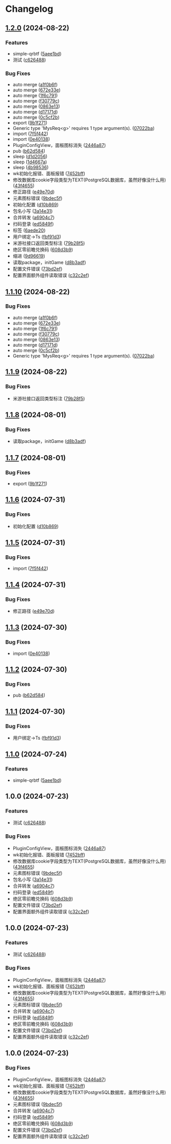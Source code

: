 # Changelog

## [1.2.0](https://github.com/babanbang/karin-plugin-MysTool/compare/v1.1.10...v1.2.0) (2024-08-22)


### Features

* simple-qrbtf ([5aee1bd](https://github.com/babanbang/karin-plugin-MysTool/commit/5aee1bd0a54dfaee8b5bb50792988a267a762a32))
* 测试 ([c626488](https://github.com/babanbang/karin-plugin-MysTool/commit/c6264889d4cc88ebdea3c02ef1bfebff1d823d50))


### Bug Fixes

* auto merge ([a1f0b6f](https://github.com/babanbang/karin-plugin-MysTool/commit/a1f0b6f4b9fe687b3027678b1309d937b785aede))
* auto merge ([672e33e](https://github.com/babanbang/karin-plugin-MysTool/commit/672e33e528292390a44fc4232978b534c2a9498c))
* auto merge ([1f6c791](https://github.com/babanbang/karin-plugin-MysTool/commit/1f6c791d8e108ab3e3beab3201cc99c1903690bf))
* auto merge ([f30779c](https://github.com/babanbang/karin-plugin-MysTool/commit/f30779c219a3f88a93aa5fd06d7e7c7abde66f2d))
* auto merge ([0863e13](https://github.com/babanbang/karin-plugin-MysTool/commit/0863e131fff2f576127f2c2cae1d3814ac5f1cf3))
* auto merge ([d17171d](https://github.com/babanbang/karin-plugin-MysTool/commit/d17171de8668a4eaaec1aef23e36e96c05be8d97))
* auto merge ([0c5cf2b](https://github.com/babanbang/karin-plugin-MysTool/commit/0c5cf2b68e198970d71fb4850a453697079b6880))
* export ([9b1f271](https://github.com/babanbang/karin-plugin-MysTool/commit/9b1f271fccc82d6a63655629ac0fb82aa98ace26))
* Generic type 'MysReq&lt;g&gt;' requires 1 type argument(s). ([07022ba](https://github.com/babanbang/karin-plugin-MysTool/commit/07022baea4532e9c24a817002075ad42e43747d9))
* import ([7f5f442](https://github.com/babanbang/karin-plugin-MysTool/commit/7f5f442eb12de7da87b2c41a67171a8739b06698))
* import ([0e40138](https://github.com/babanbang/karin-plugin-MysTool/commit/0e401389cd652633fdc73c05663f57347f7d1d3f))
* PluginConfigView，面板图标消失 ([2446a87](https://github.com/babanbang/karin-plugin-MysTool/commit/2446a8715ce8f032cb0c44f73d79d77150aa02c1))
* pub ([b62d584](https://github.com/babanbang/karin-plugin-MysTool/commit/b62d58435ce0a6c3bf5e233aa558f6a449be8471))
* sleep ([d1d2056](https://github.com/babanbang/karin-plugin-MysTool/commit/d1d2056d02ab83ab17c96e1d57ad75a416f61e38))
* sleep ([1d4667a](https://github.com/babanbang/karin-plugin-MysTool/commit/1d4667a656efebdd961bd8794148f26b199e1de6))
* sleep ([4b98536](https://github.com/babanbang/karin-plugin-MysTool/commit/4b9853600a0e83d80503b3411e0dcedcdb41366a))
* wk初始化报错、面板报错 ([7452bff](https://github.com/babanbang/karin-plugin-MysTool/commit/7452bffc71143815875bfc7e17cb471184d38689))
* 修改数据库cookie字段类型为TEXT(PostgreSQL数据库，虽然好像没什么用) ([43f4655](https://github.com/babanbang/karin-plugin-MysTool/commit/43f4655b06c5e794caf1b1fbf12ddbad7837e323))
* 修正路径 ([e49e70d](https://github.com/babanbang/karin-plugin-MysTool/commit/e49e70dea754f82b415655d91425a081d11b5a6a))
* 元素图标错误 ([9bdec5f](https://github.com/babanbang/karin-plugin-MysTool/commit/9bdec5f37e0ec48ef87f16ddb07b5ce168d61ba8))
* 初始化配置 ([d10b869](https://github.com/babanbang/karin-plugin-MysTool/commit/d10b8699a0a6dbe004db9f17e33ab4c58e14ecf2))
* 包名小写 ([3a14e31](https://github.com/babanbang/karin-plugin-MysTool/commit/3a14e31a43987b4afc07101a66f82bd7e81629b9))
* 合并转发 ([a6904c7](https://github.com/babanbang/karin-plugin-MysTool/commit/a6904c7f619d63d5d9cd8850351d5baa54cc03d3))
* 扫码登录 ([ed5849f](https://github.com/babanbang/karin-plugin-MysTool/commit/ed5849f847d27f6417b021e101d4b7b702736c4f))
* 标签 ([6aede20](https://github.com/babanbang/karin-plugin-MysTool/commit/6aede20e0f7492c2d1cb595010facc0d272a4eb4))
* 用户绑定→Ts ([fbf91d3](https://github.com/babanbang/karin-plugin-MysTool/commit/fbf91d3832d0b31fcff12f6d3ad8d3895d408b15))
* 米游社接口返回类型标注 ([79b28f5](https://github.com/babanbang/karin-plugin-MysTool/commit/79b28f56201e41d7126147761ba539e49aa22006))
* 绝区零前瞻兑换码 ([608d3b9](https://github.com/babanbang/karin-plugin-MysTool/commit/608d3b975f1c717a42fa59404b1cb83e1d2452a9))
* 缩进 ([9d96619](https://github.com/babanbang/karin-plugin-MysTool/commit/9d966199046af0b569528baebf8c25c9b5a25d60))
* 读取package，initGame ([d8b3adf](https://github.com/babanbang/karin-plugin-MysTool/commit/d8b3adf8383ee521b057325f8ab30c13006620a6))
* 配置文件错误 ([73bd2ef](https://github.com/babanbang/karin-plugin-MysTool/commit/73bd2ef126bf680dd365745e385df608b6db5e2a))
* 配置界面额外组件读取错误 ([c32c2ef](https://github.com/babanbang/karin-plugin-MysTool/commit/c32c2ef5f220ce815bd09ae164b6fbcb0178f9b3))

## [1.1.10](https://github.com/babanbang/karin-plugin-MysTool/compare/v1.1.9...v1.1.10) (2024-08-22)


### Bug Fixes

* auto merge ([a1f0b6f](https://github.com/babanbang/karin-plugin-MysTool/commit/a1f0b6f4b9fe687b3027678b1309d937b785aede))
* auto merge ([672e33e](https://github.com/babanbang/karin-plugin-MysTool/commit/672e33e528292390a44fc4232978b534c2a9498c))
* auto merge ([1f6c791](https://github.com/babanbang/karin-plugin-MysTool/commit/1f6c791d8e108ab3e3beab3201cc99c1903690bf))
* auto merge ([f30779c](https://github.com/babanbang/karin-plugin-MysTool/commit/f30779c219a3f88a93aa5fd06d7e7c7abde66f2d))
* auto merge ([0863e13](https://github.com/babanbang/karin-plugin-MysTool/commit/0863e131fff2f576127f2c2cae1d3814ac5f1cf3))
* auto merge ([d17171d](https://github.com/babanbang/karin-plugin-MysTool/commit/d17171de8668a4eaaec1aef23e36e96c05be8d97))
* auto merge ([0c5cf2b](https://github.com/babanbang/karin-plugin-MysTool/commit/0c5cf2b68e198970d71fb4850a453697079b6880))
* Generic type 'MysReq&lt;g&gt;' requires 1 type argument(s). ([07022ba](https://github.com/babanbang/karin-plugin-MysTool/commit/07022baea4532e9c24a817002075ad42e43747d9))

## [1.1.9](https://github.com/babanbang/karin-plugin-MysTool/compare/v1.1.8...v1.1.9) (2024-08-22)


### Bug Fixes

* 米游社接口返回类型标注 ([79b28f5](https://github.com/babanbang/karin-plugin-MysTool/commit/79b28f56201e41d7126147761ba539e49aa22006))

## [1.1.8](https://github.com/babanbang/karin-plugin-MysTool/compare/v1.1.7...v1.1.8) (2024-08-01)


### Bug Fixes

* 读取package，initGame ([d8b3adf](https://github.com/babanbang/karin-plugin-MysTool/commit/d8b3adf8383ee521b057325f8ab30c13006620a6))

## [1.1.7](https://github.com/babanbang/karin-plugin-MysTool/compare/v1.1.6...v1.1.7) (2024-08-01)


### Bug Fixes

* export ([9b1f271](https://github.com/babanbang/karin-plugin-MysTool/commit/9b1f271fccc82d6a63655629ac0fb82aa98ace26))

## [1.1.6](https://github.com/babanbang/karin-plugin-MysTool/compare/v1.1.5...v1.1.6) (2024-07-31)


### Bug Fixes

* 初始化配置 ([d10b869](https://github.com/babanbang/karin-plugin-MysTool/commit/d10b8699a0a6dbe004db9f17e33ab4c58e14ecf2))

## [1.1.5](https://github.com/babanbang/karin-plugin-MysTool/compare/v1.1.4...v1.1.5) (2024-07-31)


### Bug Fixes

* import ([7f5f442](https://github.com/babanbang/karin-plugin-MysTool/commit/7f5f442eb12de7da87b2c41a67171a8739b06698))

## [1.1.4](https://github.com/babanbang/karin-plugin-MysTool/compare/v1.1.3...v1.1.4) (2024-07-31)


### Bug Fixes

* 修正路径 ([e49e70d](https://github.com/babanbang/karin-plugin-MysTool/commit/e49e70dea754f82b415655d91425a081d11b5a6a))

## [1.1.3](https://github.com/babanbang/karin-plugin-MysTool/compare/v1.1.2...v1.1.3) (2024-07-30)


### Bug Fixes

* import ([0e40138](https://github.com/babanbang/karin-plugin-MysTool/commit/0e401389cd652633fdc73c05663f57347f7d1d3f))

## [1.1.2](https://github.com/babanbang/karin-plugin-MysTool/compare/v1.1.1...v1.1.2) (2024-07-30)


### Bug Fixes

* pub ([b62d584](https://github.com/babanbang/karin-plugin-MysTool/commit/b62d58435ce0a6c3bf5e233aa558f6a449be8471))

## [1.1.1](https://github.com/babanbang/karin-plugin-MysTool/compare/v1.1.0...v1.1.1) (2024-07-30)


### Bug Fixes

* 用户绑定→Ts ([fbf91d3](https://github.com/babanbang/karin-plugin-MysTool/commit/fbf91d3832d0b31fcff12f6d3ad8d3895d408b15))

## [1.1.0](https://github.com/babanbang/karin-plugin-MysTool/compare/v1.0.0...v1.1.0) (2024-07-24)


### Features

* simple-qrbtf ([5aee1bd](https://github.com/babanbang/karin-plugin-MysTool/commit/5aee1bd0a54dfaee8b5bb50792988a267a762a32))

## 1.0.0 (2024-07-23)


### Features

* 测试 ([c626488](https://github.com/babanbang/karin-plugin-MysTool/commit/c6264889d4cc88ebdea3c02ef1bfebff1d823d50))


### Bug Fixes

* PluginConfigView，面板图标消失 ([2446a87](https://github.com/babanbang/karin-plugin-MysTool/commit/2446a8715ce8f032cb0c44f73d79d77150aa02c1))
* wk初始化报错、面板报错 ([7452bff](https://github.com/babanbang/karin-plugin-MysTool/commit/7452bffc71143815875bfc7e17cb471184d38689))
* 修改数据库cookie字段类型为TEXT(PostgreSQL数据库，虽然好像没什么用) ([43f4655](https://github.com/babanbang/karin-plugin-MysTool/commit/43f4655b06c5e794caf1b1fbf12ddbad7837e323))
* 元素图标错误 ([9bdec5f](https://github.com/babanbang/karin-plugin-MysTool/commit/9bdec5f37e0ec48ef87f16ddb07b5ce168d61ba8))
* 包名小写 ([3a14e31](https://github.com/babanbang/karin-plugin-MysTool/commit/3a14e31a43987b4afc07101a66f82bd7e81629b9))
* 合并转发 ([a6904c7](https://github.com/babanbang/karin-plugin-MysTool/commit/a6904c7f619d63d5d9cd8850351d5baa54cc03d3))
* 扫码登录 ([ed5849f](https://github.com/babanbang/karin-plugin-MysTool/commit/ed5849f847d27f6417b021e101d4b7b702736c4f))
* 绝区零前瞻兑换码 ([608d3b9](https://github.com/babanbang/karin-plugin-MysTool/commit/608d3b975f1c717a42fa59404b1cb83e1d2452a9))
* 配置文件错误 ([73bd2ef](https://github.com/babanbang/karin-plugin-MysTool/commit/73bd2ef126bf680dd365745e385df608b6db5e2a))
* 配置界面额外组件读取错误 ([c32c2ef](https://github.com/babanbang/karin-plugin-MysTool/commit/c32c2ef5f220ce815bd09ae164b6fbcb0178f9b3))

## 1.0.0 (2024-07-23)


### Features

* 测试 ([c626488](https://github.com/babanbang/karin-plugin-MysTool/commit/c6264889d4cc88ebdea3c02ef1bfebff1d823d50))


### Bug Fixes

* PluginConfigView，面板图标消失 ([2446a87](https://github.com/babanbang/karin-plugin-MysTool/commit/2446a8715ce8f032cb0c44f73d79d77150aa02c1))
* wk初始化报错、面板报错 ([7452bff](https://github.com/babanbang/karin-plugin-MysTool/commit/7452bffc71143815875bfc7e17cb471184d38689))
* 修改数据库cookie字段类型为TEXT(PostgreSQL数据库，虽然好像没什么用) ([43f4655](https://github.com/babanbang/karin-plugin-MysTool/commit/43f4655b06c5e794caf1b1fbf12ddbad7837e323))
* 元素图标错误 ([9bdec5f](https://github.com/babanbang/karin-plugin-MysTool/commit/9bdec5f37e0ec48ef87f16ddb07b5ce168d61ba8))
* 合并转发 ([a6904c7](https://github.com/babanbang/karin-plugin-MysTool/commit/a6904c7f619d63d5d9cd8850351d5baa54cc03d3))
* 扫码登录 ([ed5849f](https://github.com/babanbang/karin-plugin-MysTool/commit/ed5849f847d27f6417b021e101d4b7b702736c4f))
* 绝区零前瞻兑换码 ([608d3b9](https://github.com/babanbang/karin-plugin-MysTool/commit/608d3b975f1c717a42fa59404b1cb83e1d2452a9))
* 配置文件错误 ([73bd2ef](https://github.com/babanbang/karin-plugin-MysTool/commit/73bd2ef126bf680dd365745e385df608b6db5e2a))
* 配置界面额外组件读取错误 ([c32c2ef](https://github.com/babanbang/karin-plugin-MysTool/commit/c32c2ef5f220ce815bd09ae164b6fbcb0178f9b3))

## 1.0.0 (2024-07-23)


### Bug Fixes

* PluginConfigView，面板图标消失 ([2446a87](https://github.com/babanbang/karin-plugin-MysTool/commit/2446a8715ce8f032cb0c44f73d79d77150aa02c1))
* wk初始化报错、面板报错 ([7452bff](https://github.com/babanbang/karin-plugin-MysTool/commit/7452bffc71143815875bfc7e17cb471184d38689))
* 修改数据库cookie字段类型为TEXT(PostgreSQL数据库，虽然好像没什么用) ([43f4655](https://github.com/babanbang/karin-plugin-MysTool/commit/43f4655b06c5e794caf1b1fbf12ddbad7837e323))
* 元素图标错误 ([9bdec5f](https://github.com/babanbang/karin-plugin-MysTool/commit/9bdec5f37e0ec48ef87f16ddb07b5ce168d61ba8))
* 合并转发 ([a6904c7](https://github.com/babanbang/karin-plugin-MysTool/commit/a6904c7f619d63d5d9cd8850351d5baa54cc03d3))
* 扫码登录 ([ed5849f](https://github.com/babanbang/karin-plugin-MysTool/commit/ed5849f847d27f6417b021e101d4b7b702736c4f))
* 绝区零前瞻兑换码 ([608d3b9](https://github.com/babanbang/karin-plugin-MysTool/commit/608d3b975f1c717a42fa59404b1cb83e1d2452a9))
* 配置文件错误 ([73bd2ef](https://github.com/babanbang/karin-plugin-MysTool/commit/73bd2ef126bf680dd365745e385df608b6db5e2a))
* 配置界面额外组件读取错误 ([c32c2ef](https://github.com/babanbang/karin-plugin-MysTool/commit/c32c2ef5f220ce815bd09ae164b6fbcb0178f9b3))
